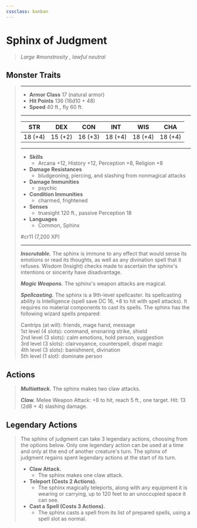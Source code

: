 ```yaml
---
cssclass: kanban
---
```


# Sphinx of Judgment
>*Large #monstrosity , lawful neutral*
## Monster Traits
>___
>- **Armor Class** 17 (natural armor)
>- **Hit Points** 136 (16d10 + 48)
>- **Speed** 40 ft., fly 60 ft.
>___
>|STR|DEX|CON|INT|WIS|CHA|
>|:---:|:---:|:---:|:---:|:---:|:---:|
>|18 (+4)|15 (+2)|16 (+3)|18 (+4)|18 (+4)|18 (+4)|
>___
>- **Skills**
>	 - Arcana +12, History +12, Perception +8, Religion +8
>- **Damage Resistances**
>	 - bludgeoning, piercing, and slashing from nonmagical attacks
>- **Damage Immunities**
>	 - psychic
>- **Condition Immunities**
>	 - charmed, frightened
>- **Senses**
>	 - truesight 120 ft., passive Perception 18
>- **Languages**
>	 - Common, Sphinx
>
> #cr11 (7,200 XP)
>___
>***Inscrutable.*** The sphinx is immune to any effect that would sense its emotions or read its thoughts, as well as any divination spell that it refuses. Wisdom (Insight) checks made to ascertain the sphinx's intentions or sincerity have disadvantage.  
>
>***Magic Weapons.*** The sphinx's weapon attacks are magical.  
>
>***Spellcasting.*** The sphinx is a 9th-level spellcaster. Its spellcasting ability is Intelligence (spell save DC 16, +8 to hit with spell attacks). It requires no material components to cast its spells. The sphinx has the following wizard spells prepared:  
>
>Cantrips (at will): friends, mage hand, message  
>1st level (4 slots): command, ensnaring strike, shield  
>2nd level (3 slots): calm emotions, hold person, suggestion  
>3rd level (3 slots): clairvoyance, counterspell, dispel magic  
>4th level (3 slots): banishment, divination  
>5th level (1 slot): dominate person  
>
## Actions
>***Multiattack.*** The sphinx makes two claw attacks.  
>
>***Claw.*** Melee Weapon Attack: +8 to hit, reach 5 ft., one target. Hit: 13 (2d8 + 4) slashing damage.  
>
## Legendary Actions
>The sphinx of judgment can take 3 legendary actions, choosing from the options below. Only one legendary action can be used at a time and only at the end of another creature's turn. The sphinx of judgment regains spent legendary actions at the start of its turn.
>
>- **Claw Attack.**
>	- The sphinx makes one claw attack.
>- **Teleport (Costs 2 Actions).**
>	- The sphinx magically teleports, along with any equipment it is wearing or carrying, up to 120 feet to an unoccupied space it can see.
>- **Cast a Spell (Costs 3 Actions).**
>	- The sphinx casts a spell from its list of prepared spells, using a spell slot as normal.